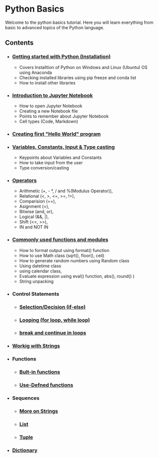 # Python Basics

Welcome to the python basics tutorial. Here you will learn everything from basic to advanced topics of the Python language.

## Contents
- ### [Getting started with Python (Installation)](https://github.com/tejalal/python/wiki/Getting-started-with-Python)
  - Covers Installtion of Python on Windows and Linux (Ubuntu) OS using Anaconda
  - Checking installed libraries using pip freeze and conda list
  - How to install other libraries
- ### [Introduction to Jupyter Notebook](https://github.com/tejalal/python/wiki/Introduction-to-Jupyter-Notebook)
  - How to open Jupyter Notebook
  - Creating a new Notebook file
  - Points to remember about Jupyter Notebook
  - Cell types (Code, Markdown)
- ### [Creating first "Hello World" program](https://github.com/tejalal/python/blob/master/notebooks/HelloWorld.ipynb)
- ### [Variables, Constants, Input & Type casting](https://github.com/tejalal/python/blob/master/notebooks/Constants%20Variables%20Input%20and%20Type%20Casting.ipynb)
  - Keypoints about Variables and Constants
  - How to take input from the user
  - Type conversion/casting
- ### [Operators](https://github.com/tejalal/python/blob/master/notebooks/Operators.ipynb)
  - Arithmetic (+, - *, / and %(Modulus Operator)),
  - Relational (<, >, <=, >=, !=),
  - Comparision (==),
  - Asignment (=),
  - Bitwise (and, or),
  - Logical (&&, |),
  - Shift (<<, >>),
  - IN and NOT IN
- ### [Commonly used functions and modules](https://github.com/tejalal/python/blob/master/notebooks/Commonly%20used%20functions%20and%20modules.ipynb)
  - How to format output using format() function 
  - How to use Math class (sqrt(), floor(), ceil)
  - How to generate random numbers using Random class 
  - Using datetime class 
  - using calendar class, 
  - Evaluate expression using eval() function, abs(), round() ) 
  - String unpacking
- ### Control Statements
  - ### [Selection/Decision (if-else)](https://github.com/tejalal/python/blob/master/notebooks/If-else.ipynb)
  - ### [Looping (for loop, while loop)](url)
  - ### [break and continue in loops](url)
- ### [Workig with Strings](url)
- ### Functions
  - ### [Bult-in functions](url)
  - ### [Use-Defned functions](url)
- ### Sequences
  - ### [More on Strings](url)
  - ### [List](url)
  - ### [Tuple](url)
- ### [Dictionary](url)
